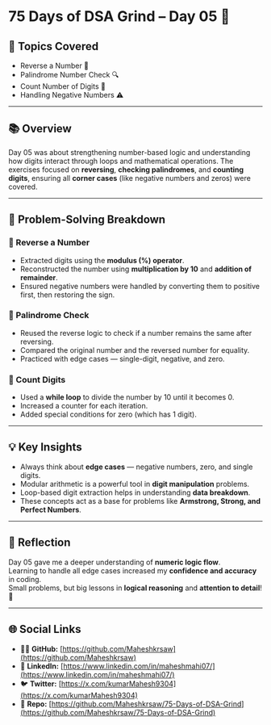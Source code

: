 # 75 Days of DSA Grind – Day 05 🚀  

## 🧠 Topics Covered  
- Reverse a Number 🔁  
- Palindrome Number Check 🔍  
- Count Number of Digits 🔢  
- Handling Negative Numbers ⚠️  

---

## 📚 Overview  
Day 05 was about strengthening number-based logic and understanding how digits interact through loops and mathematical operations. The exercises focused on **reversing**, **checking palindromes**, and **counting digits**, ensuring all **corner cases** (like negative numbers and zeros) were covered.  

---

## 🧩 Problem-Solving Breakdown  

### 🔹 Reverse a Number  
- Extracted digits using the **modulus (%) operator**.  
- Reconstructed the number using **multiplication by 10** and **addition of remainder**.  
- Ensured negative numbers were handled by converting them to positive first, then restoring the sign.  

### 🔹 Palindrome Check  
- Reused the reverse logic to check if a number remains the same after reversing.  
- Compared the original number and the reversed number for equality.  
- Practiced with edge cases — single-digit, negative, and zero.  

### 🔹 Count Digits  
- Used a **while loop** to divide the number by 10 until it becomes 0.  
- Increased a counter for each iteration.  
- Added special conditions for zero (which has 1 digit).  

---

## 💡 Key Insights  
- Always think about **edge cases** — negative numbers, zero, and single digits.  
- Modular arithmetic is a powerful tool in **digit manipulation** problems.  
- Loop-based digit extraction helps in understanding **data breakdown**.  
- These concepts act as a base for problems like **Armstrong, Strong, and Perfect Numbers**.  

---

## 🌱 Reflection  
Day 05 gave me a deeper understanding of **numeric logic flow**.  
Learning to handle all edge cases increased my **confidence and accuracy** in coding.  
Small problems, but big lessons in **logical reasoning** and **attention to detail**! 💪  

---

## 🌐 Social Links  
- 🧑‍💻 **GitHub:** [https://github.com/Maheshkrsaw](https://github.com/Maheshkrsaw)  
- 💼 **LinkedIn:** [https://www.linkedin.com/in/maheshmahi07/](https://www.linkedin.com/in/maheshmahi07/)  
- 🐦 **Twitter:** [https://x.com/kumarMahesh9304](https://x.com/kumarMahesh9304)  
- 📂 **Repo:** [https://github.com/Maheshkrsaw/75-Days-of-DSA-Grind](https://github.com/Maheshkrsaw/75-Days-of-DSA-Grind)  
